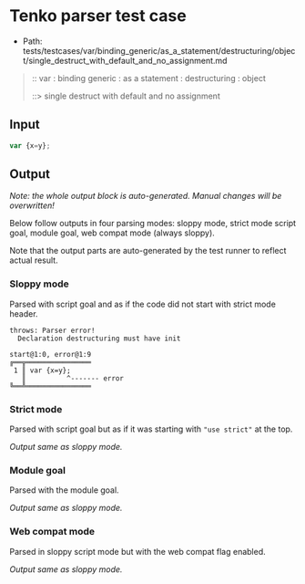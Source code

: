 # Tenko parser test case

- Path: tests/testcases/var/binding_generic/as_a_statement/destructuring/object/single_destruct_with_default_and_no_assignment.md

> :: var : binding generic : as a statement : destructuring : object
>
> ::> single destruct with default and no assignment

## Input

`````js
var {x=y};
`````

## Output

_Note: the whole output block is auto-generated. Manual changes will be overwritten!_

Below follow outputs in four parsing modes: sloppy mode, strict mode script goal, module goal, web compat mode (always sloppy).

Note that the output parts are auto-generated by the test runner to reflect actual result.

### Sloppy mode

Parsed with script goal and as if the code did not start with strict mode header.

`````
throws: Parser error!
  Declaration destructuring must have init

start@1:0, error@1:9
╔══╦════════════════
 1 ║ var {x=y};
   ║          ^------- error
╚══╩════════════════

`````

### Strict mode

Parsed with script goal but as if it was starting with `"use strict"` at the top.

_Output same as sloppy mode._

### Module goal

Parsed with the module goal.

_Output same as sloppy mode._

### Web compat mode

Parsed in sloppy script mode but with the web compat flag enabled.

_Output same as sloppy mode._
